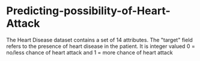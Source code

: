 # Predicting-possibility-of-Heart-Attack
The Heart Disease dataset contains a set of 14 attributes. The "target" field refers to the presence of heart disease in the patient. It is integer valued 0 = no/less chance of heart attack and 1 = more chance of heart attack
